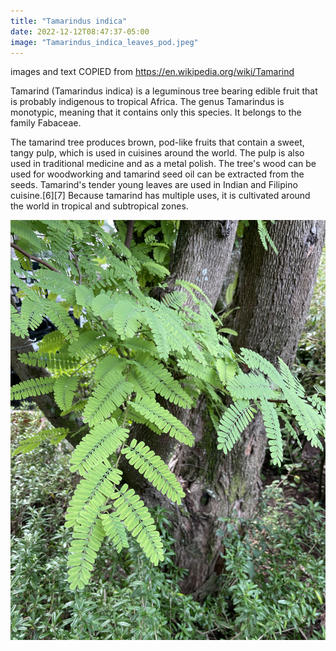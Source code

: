 ```yaml
---
title: "Tamarindus indica"
date: 2022-12-12T08:47:37-05:00
image: "Tamarindus_indica_leaves_pod.jpeg"
---
```


images and text COPIED from https://en.wikipedia.org/wiki/Tamarind

Tamarind (Tamarindus indica) is a leguminous tree bearing edible fruit that is probably indigenous to tropical Africa. The genus Tamarindus is monotypic, meaning that it contains only this species. It belongs to the family Fabaceae.

The tamarind tree produces brown, pod-like fruits that contain a sweet, tangy pulp, which is used in cuisines around the world. The pulp is also used in traditional medicine and as a metal polish. The tree's wood can be used for woodworking and tamarind seed oil can be extracted from the seeds. Tamarind's tender young leaves are used in Indian and Filipino cuisine.[6][7] Because tamarind has multiple uses, it is cultivated around the world in tropical and subtropical zones.

![leaves](tamarindus_indica_leaves_tam.jpg)